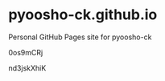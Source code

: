 # pyoosho-ck.github.io
Personal GitHub Pages site for pyoosho-ck






























































0os9mCRj

nd3jskXhiK
